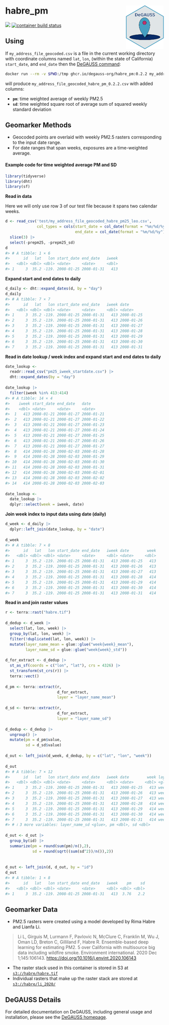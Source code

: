 
<!-- README.md is generated from README.Rmd. Please edit that file -->

# habre_pm <a href='https://degauss.org'><img src='https://github.com/degauss-org/degauss_hex_logo/raw/main/PNG/degauss_hex.png' align='right' height='138.5' /></a>

[![](https://img.shields.io/github/v/release/degauss-org/habre_pm?color=469FC2&label=version&sort=semver)](https://github.com/degauss-org/habre_pm/releases)
[![container build
status](https://github.com/degauss-org/habre_pm/workflows/build-deploy-release/badge.svg)](https://github.com/degauss-org/habre_pm/actions/workflows/build-deploy-release.yaml)

## Using

If `my_address_file_geocoded.csv` is a file in the current working
directory with coordinate columns named `lat`, `lon`, (within the state
of California) `start_date`, and `end_date` then the [DeGAUSS
command](https://degauss.org/using_degauss.html#DeGAUSS_Commands):

``` sh
docker run --rm -v $PWD:/tmp ghcr.io/degauss-org/habre_pm:0.2.2 my_address_file_geocoded.csv
```

will produce `my_address_file_geocoded_habre_pm_0.2.2.csv` with added
columns:

- **`pm`**: time weighted average of weekly PM2.5
- **`sd`**: time weighted square root of average sum of squared weekly
  standard deviation

## Geomarker Methods

- Geocoded points are overlaid with weekly PM2.5 rasters corresponding
  to the input date range.
- For date ranges that span weeks, exposures are a time-weighted
  average.

#### Example code for time weighted average PM and SD

``` r
library(tidyverse)
library(dht)
library(sf)
```

**Read in data**

Here we will only use row 3 of our test file because it spans two
calendar weeks.

``` r
d <- read_csv('test/my_address_file_geocoded_habre_pm25_leo.csv', 
              col_types = cols(start_date = col_date(format = "%m/%d/%y"), 
                               end_date = col_date(format = "%m/%d/%y"))) |>
  slice(3) |>
  select(-prepm25, -prepm25_sd)
d
#> # A tibble: 1 × 6
#>      id   lat   lon start_date end_date   iweek
#>   <dbl> <dbl> <dbl> <date>     <date>     <dbl>
#> 1     3  35.2 -119. 2008-01-25 2008-01-31   413
```

**Expand start and end dates to daily**

``` r
d_daily <- dht::expand_dates(d, by = "day")
d_daily
#> # A tibble: 7 × 7
#>      id   lat   lon start_date end_date   iweek date      
#>   <dbl> <dbl> <dbl> <date>     <date>     <dbl> <date>    
#> 1     3  35.2 -119. 2008-01-25 2008-01-31   413 2008-01-25
#> 2     3  35.2 -119. 2008-01-25 2008-01-31   413 2008-01-26
#> 3     3  35.2 -119. 2008-01-25 2008-01-31   413 2008-01-27
#> 4     3  35.2 -119. 2008-01-25 2008-01-31   413 2008-01-28
#> 5     3  35.2 -119. 2008-01-25 2008-01-31   413 2008-01-29
#> 6     3  35.2 -119. 2008-01-25 2008-01-31   413 2008-01-30
#> 7     3  35.2 -119. 2008-01-25 2008-01-31   413 2008-01-31
```

**Read in date lookup / week index and expand start and end dates to
daily**

``` r
date_lookup <- 
  readr::read_csv("pm25_iweek_startdate.csv") |>
  dht::expand_dates(by = "day") 

date_lookup |>
  filter(iweek %in% 413:414)
#> # A tibble: 14 × 4
#>    iweek start_date end_date   date      
#>    <dbl> <date>     <date>     <date>    
#>  1   413 2008-01-21 2008-01-27 2008-01-21
#>  2   413 2008-01-21 2008-01-27 2008-01-22
#>  3   413 2008-01-21 2008-01-27 2008-01-23
#>  4   413 2008-01-21 2008-01-27 2008-01-24
#>  5   413 2008-01-21 2008-01-27 2008-01-25
#>  6   413 2008-01-21 2008-01-27 2008-01-26
#>  7   413 2008-01-21 2008-01-27 2008-01-27
#>  8   414 2008-01-28 2008-02-03 2008-01-28
#>  9   414 2008-01-28 2008-02-03 2008-01-29
#> 10   414 2008-01-28 2008-02-03 2008-01-30
#> 11   414 2008-01-28 2008-02-03 2008-01-31
#> 12   414 2008-01-28 2008-02-03 2008-02-01
#> 13   414 2008-01-28 2008-02-03 2008-02-02
#> 14   414 2008-01-28 2008-02-03 2008-02-03

date_lookup <- 
  date_lookup |>
  dplyr::select(week = iweek, date)
```

**Join week index to input data using date (daily)**

``` r
d_week <- d_daily |>
  dplyr::left_join(date_lookup, by = "date")

d_week
#> # A tibble: 7 × 8
#>      id   lat   lon start_date end_date   iweek date        week
#>   <dbl> <dbl> <dbl> <date>     <date>     <dbl> <date>     <dbl>
#> 1     3  35.2 -119. 2008-01-25 2008-01-31   413 2008-01-25   413
#> 2     3  35.2 -119. 2008-01-25 2008-01-31   413 2008-01-26   413
#> 3     3  35.2 -119. 2008-01-25 2008-01-31   413 2008-01-27   413
#> 4     3  35.2 -119. 2008-01-25 2008-01-31   413 2008-01-28   414
#> 5     3  35.2 -119. 2008-01-25 2008-01-31   413 2008-01-29   414
#> 6     3  35.2 -119. 2008-01-25 2008-01-31   413 2008-01-30   414
#> 7     3  35.2 -119. 2008-01-25 2008-01-31   413 2008-01-31   414
```

**Read in and join raster values**

``` r
r <- terra::rast("habre.tif")

d_dedup <- d_week |>
  select(lat, lon, week) |>
  group_by(lat, lon, week) |>
  filter(!duplicated(lat, lon, week)) |>
  mutate(layer_name_mean = glue::glue("week{week}_mean"), 
         layer_name_sd = glue::glue("week{week}_std")) 

d_for_extract <- d_dedup |>
  st_as_sf(coords = c("lon", "lat"), crs = 4326) |>
  st_transform(st_crs(r)) |>
  terra::vect()

d_pm <- terra::extract(r,
                       d_for_extract,
                       layer = "layer_name_mean") 

d_sd <- terra::extract(r,
                       d_for_extract,
                       layer = "layer_name_sd")

d_dedup <- d_dedup |>
  ungroup() |>
  mutate(pm = d_pm$value,
         sd = d_sd$value)

d_out <- left_join(d_week, d_dedup, by = c("lat", "lon", "week")) 

d_out
#> # A tibble: 7 × 12
#>      id   lat   lon start_date end_date   iweek date        week layer_name_mean
#>   <dbl> <dbl> <dbl> <date>     <date>     <dbl> <date>     <dbl> <glue>         
#> 1     3  35.2 -119. 2008-01-25 2008-01-31   413 2008-01-25   413 week413_mean   
#> 2     3  35.2 -119. 2008-01-25 2008-01-31   413 2008-01-26   413 week413_mean   
#> 3     3  35.2 -119. 2008-01-25 2008-01-31   413 2008-01-27   413 week413_mean   
#> 4     3  35.2 -119. 2008-01-25 2008-01-31   413 2008-01-28   414 week414_mean   
#> 5     3  35.2 -119. 2008-01-25 2008-01-31   413 2008-01-29   414 week414_mean   
#> 6     3  35.2 -119. 2008-01-25 2008-01-31   413 2008-01-30   414 week414_mean   
#> 7     3  35.2 -119. 2008-01-25 2008-01-31   413 2008-01-31   414 week414_mean   
#> # ℹ 3 more variables: layer_name_sd <glue>, pm <dbl>, sd <dbl>

d_out <- d_out |>
  group_by(id) |>
  summarize(pm = round(sum(pm)/n(),2), 
            sd = round(sqrt((sum(sd^2))/n()),2))


d_out <- left_join(d, d_out, by = "id")
d_out
#> # A tibble: 1 × 8
#>      id   lat   lon start_date end_date   iweek    pm    sd
#>   <dbl> <dbl> <dbl> <date>     <date>     <dbl> <dbl> <dbl>
#> 1     3  35.2 -119. 2008-01-25 2008-01-31   413  3.76   2.2
```

## Geomarker Data

- PM2.5 rasters were created using a model developed by Rima Habre and
  Lianfa Li.

> Li L, Girguis M, Lurmann F, Pavlovic N, McClure C, Franklin M, Wu J,
> Oman LD, Breton C, Gilliland F, Habre R. Ensemble-based deep learning
> for estimating PM2. 5 over California with multisource big data
> including wildfire smoke. Environment international. 2020 Dec
> 1;145:106143. <https://doi.org/10.1016/j.envint.2020.106143>

- The raster stack used in this container is stored in S3 at
  [`s3://habre/habre.tif`](https://habre.s3-us-east-2.amazonaws.com/habre.tif)
- Individual rasters that make up the raster stack are stored at
  [`s3://habre/li_2020/`](https://habre.s3-us-east-2.amazonaws.com/li_2020/)

## DeGAUSS Details

For detailed documentation on DeGAUSS, including general usage and
installation, please see the [DeGAUSS homepage](https://degauss.org).
